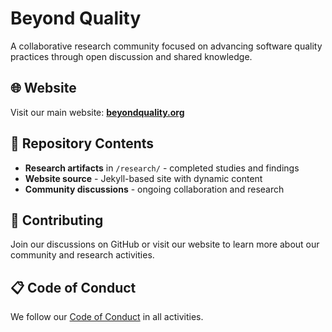 # Beyond Quality

A collaborative research community focused on advancing software quality practices through open discussion and shared knowledge.

## 🌐 Website
Visit our main website: **[beyondquality.org](https://beyondquality.org)**

## 📁 Repository Contents
- **Research artifacts** in `/research/` - completed studies and findings
- **Website source** - Jekyll-based site with dynamic content
- **Community discussions** - ongoing collaboration and research

## 🤝 Contributing
Join our discussions on GitHub or visit our website to learn more about our community and research activities.

## 📋 Code of Conduct
We follow our [Code of Conduct](coc.md) in all activities.
